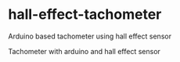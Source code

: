 # hall-effect-tachometer
Arduino based tachometer using hall effect sensor 

Tachometer with arduino and hall effect sensor
